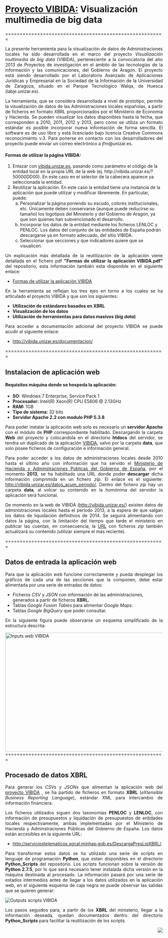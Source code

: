 <h1><a href="http://vibida.unizar.es/">Proyecto VIBIDA:</a> <span>Visualización multimedia de big data</span></h1>
=======================================================
<p align='justify'>La presente herramienta para la visualización de datos de Administraciones locales ha sido desarrollada en el marco del proyecto <i>Visualización multimedia de big data</i> (VIBIDA), perteneciente a la convocatoria del año 2013 de Proyectos de investigación en el ámbito de las tecnologías de la información y las comunicaciones, del Gobierno de Aragón. El proyecto está siendo desarrollado por el Laboratorio Avanzado de Aplicaciones Jurídicas y Empresarial en la Sociedad de la Información de la Universidad de Zaragoza, situado en el Parque Tecnológico Walqa, de Huesca (labje.unizar.es).</p>

<p align='justify'>La herramienta, que se considera desarrollada a nivel de prototipo, permite la visualización de datos de las Administraciones locales españolas, a partir de ficheros en formato XBRL proporcionados por el Ministerio de Economía y Hacienda. Se pueden visualizar los datos disponibles hasta la fecha, que corresponden a 2010, 2011, 2012 y 2013, pero como se utiliza un formato estándar es posible incorporar nueva información de forma sencilla. El software es de uso libre y está licenciado bajo licencia Creative Commons reconocimiento v.3. Para ponerse en contacto con los desarrolladores del proyecto puede enviar un correo electrónico a jfm@unizar.es.</p>


<h4>Formas de utilizar la página VIBIDA:</h4>
<ol>
<li>Enlazar con <a href="http://vibida.unizar.es/">vibida.unizar.es</a>, pasando como parámetro el código de la entidad local en la propia URL de la web (ej. http://vibida.unizar.es/?50000DD00). En este caso en el selector de la cabecera aparece ya seleccionada la entidad.</li>
<li>Reutilizar la aplicación. En este caso la entidad tiene una instancia de la aplicación que puede utilizar y modificar libremente. En particular, puede:
  <ol type="a">
  <li>Personalizar la página poniendo su escudo, colores institucionales, etc. Únicamente deben conservarse (aunque puede reducirse su tamaño) los logotipos del Ministerio y del Gobierno de Aragón, ya que son quienes han subvencionado el desarrollo.</li>
     <li>Incorporar los datos de la entidad mediante los ficheros LENLOC y PENLOC. Los datos del conjunto de las entidades de España podrán descargarse ya en formato adecuado, del sitio VIBIDA.</li>
    <li>Seleccionar que secciones y que indicadores quiere que se visualicen.</li>
    </ol>
  </li>
</ol>

<p align='justify'>Un explicación más detallada de la reutilización de la aplicación viene detallada en el fichero pdf <b>"Formas de utilizar la aplicación VIBIDA.pdf"</b> del repositorio, esta información también esta disponible en el siguiente enlace:</p>
<ul><li><a href="http://vibida.unizar.es/documentacion/Formas de utilizar la aplicación VIBIDA.pdf">Formas de utilizar la aplicación VIBIDA</a></li></ul>


<p align='justify'>En la herramienta se reflejan los tres ejes en torno a los cuales se ha articulado el proyecto VIBIDA y que son los siguientes:</p>
<ul>
<li><b>Utilización de estándares basados en XBRL</b></li>
<li><b>Visualización de los datos</b></li>
<li><b>Utilización de herramientas para datos masivos (<i>big data</i>)</b></li>
</ul>

<p align='justify'>Para acceder a documentación adicional del proyecto VIBIDA se puede acudir al siguiente enlace:</p>
<ul><li><a href="http://vibida.unizar.es/documentacion/">http://vibida.unizar.es/documentacion/</a></li></ul>
=======================================================
<h2>Instalacion de aplicación web</h2>
<h4>Requisitos máquina donde se hospeda la aplicación:</h4>
<ul>
<li><b>SO:</b> Windows 7 Enterprise, Service Pack 1</li>
<li><b>Procesador:</b> Intel(R) Xeon(R) CPU  E5606 @ 2.13GHz</li>
<li><b>RAM:</b> 1GB</li>
<li><b>Tipo de sistema:</b> 32 bits</li>
<li><b>Servidor Apache 2.2 con modulo PHP 5.3.8</b></li>
</ul>
<p align='justify'>Para poder instalar la aplicación web solo es necesario un <b>servidor Apache</b> con el módulo de <b>PHP</b> correspondiente habilitado. Descargando la carpeta <b>Web</b> del proyecto y colocandola en el directorio <b>htdocs</b> del servidor, se tendra un duplicado de la aplicación <a href="http://vibida.unizar.es/">VIBIDA</a>, salvo por la carpeta <b>data</b>, que solo posee ficheros de configuración e información general.</p>

<p align='justify'>Para poder acceder a los datos de administraciones locales desde 2010 hasta el último año con información que ha servido el <a href="http://www.minhap.gob.es/">Ministerio de Hacienda y Adminstraciones Públicas del Gobierno de España<a>, por el momento <b>2013</b>, se ha habilitado una URL donde poder <b>descargar</b> dicha información comprimida en un fichero <i>zip</i>. El enlace es el siguiente: <a href="http://vibida.unizar.es/datos_acum_periodo/">http://vibida.unizar.es/datos_acum_periodo/</a>. Dentro del fichero <i>zip</i> hay un carpeta <b>data</b>, al volcar su contenido en la homónima del servidor la aplicación será funcional.</p>

<p align='justify'>De momento en la web de VIBIDA (<a href="http://vibida.unizar.es/">http://vibida.unizar.es/</a>) existen datos de administraciones locales hasta el periodo 2013, a la espera de que salgan los datos de liquidación definitivos de 2014. Se seguirá alimentando con datos la página, con la limitación del tiempo que tarde el ministerio en publicar las cuentas, en consecuencia, la <a href="http://vibida.unizar.es/datos_acum_periodo/">URL</a> con ficheros <i>zip</i> también actualizará su contenido (utilizar siempre el más reciente).</p>
=======================================================
<h2>Datos de entrada la aplicación web</h2>

<p align='justify'>Para que la aplicación web funcione correctamente y pueda desplegar los gráficos de cada una de las secciones que la componen, debe estar alimentada por una serie de entradas de datos:</p>
<ul>
	<li>Ficheros <i>CSV</i> y <i>JSON</i> con información de las administraciones, generados a partir de ficheros <b>XBRL.</b></li>
	<li>Tablas <i>Google Fusion Tables</i> para alimentar <i>Google Maps</i>.</li>
	<li>Tablas <i>Google BigQuery</i> que poder consultar.</li>
</ul>
<p align='justify'>En la siguiente figura puede observarse un esquema simplificado de la estructura descrita:</p>
<div><img width="629" height="380" src="http://vibida.unizar.es/figures/inputs-web-vibida.png" alt="Inputs web VIBIDA"></div>
=======================================================
<h2>Procesado de datos XBRL</h2>
<p align='justify'>Para generar los <i>CSVs</i> y <i>JSONs</i> que alimentan la aplicación web del <a href="http://vibida.unizar.es/">proyecto VIBIDA</a>
, se ha partido de ficheros en formato <b>XBRL</b> (<i>eXtensible Business Reporting Language</i>), estándar XML para intercambio de información financiera.</p>

<p align='justify'>Los ficheros utilizados siguen dos taxonomías <b>PENLOC</b> y <b>LENLOC</b>, con información de presupuestos y liquidación de 
presupuestos de entidades locales respectivamente, ambas implementadas por el Ministerio de Hacienda y Adminstraciones Públicas del Gobierno de España. Los datos están accesibles en la siguiente URL:</p> 
<ul><li><a href="http://serviciostelematicos.sgcal.minhap.gob.es/DescargaPresLiqXBRL/">http://serviciostelematicos.sgcal.minhap.gob.es/DescargaPresLiqXBRL/</a>.</li></ul>

<p align='justify'>Para transformar estos datos se ha utilizado una serie de scripts en lenguaje de programación <b>Python</b>, que estan disponibles en el directorio
 <b>Python_Scripts</b> del repositorio. Los scripts funcionan sobre la versión de <b>Python 2.7.5</b>, por lo que será necesario tener instalada dicha versión en 
 la máquina destinada al procesado. La información pasará por una serie de estados intermedios antes de llegar a los datos utilizados en la aplicación web, en el
 siguiente esquema de caja negra se puede observar las salidas que se quieren generar:</p>
<div><img src="http://vibida.unizar.es/figures/outputs-scripts-vibida.png" alt="Outputs scripts VIBIDA"></div>

<p align='justify'>Los pasos seguidos para, a partir de los <b>XBRL</b> del ministerio, llegar a la información deseada, quedan documentados dentro del 
directorio <b>Python_Scripts</b> para facilitar la reutilización de los scripts.</p>


<a href="http://labje.unizar.es/"> <img align="right" src="http://labje.unizar.es/sites/default/files/LabJE.png" id="logo" /></a>
